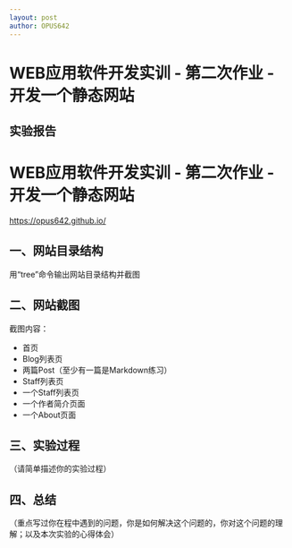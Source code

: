 ```yaml
---
layout: post
author: OPUS642
---
```


# WEB应用软件开发实训 - 第二次作业 - 开发一个静态网站

## 实验报告


# WEB应用软件开发实训 - 第二次作业 - 开发一个静态网站

<https://opus642.github.io/>

## 一、网站目录结构
用“tree”命令输出网站目录结构并截图

## 二、网站截图
截图内容：
- 首页
- Blog列表页
- 两篇Post（至少有一篇是Markdown练习）
- Staff列表页
- 一个Staff列表页
- 一个作者简介页面
- 一个About页面

## 三、实验过程
（请简单描述你的实验过程）

## 四、总结
（重点写过你在程中遇到的问题，你是如何解决这个问题的，你对这个问题的理解；以及本次实验的心得体会）
